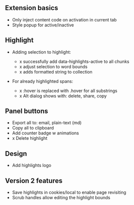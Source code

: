 ## Extension basics

- Only inject content code on activation in current tab
- Style popup for active/inactive

## Highlight

- Adding selection to highlight:

  - x successfully add data-highlights-active to all chunks
  - x adjust selection to word bounds
  - x adds formatted string to collection

- For already highlighted spans:
  - x :hover is replaced with .hover for all substrings
  - x Alt dialog shows with: delete, share, copy

## Panel buttons

- Export all to: email, plain-text (md)
- Copy all to clipboard
- Add counter badge w animations
- x Delete highlight

## Design

- Add highlights logo

## Version 2 features

- Save highlights in cookies/local to enable page revisiting
- Scrub handles allow editing the highlight bounds
